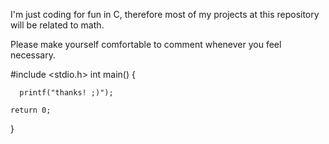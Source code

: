 I'm just coding for fun in C, therefore most of my projects at this repository will be related to math.

Please make yourself comfortable to comment whenever you feel necessary.

#include <stdio.h>
    int main() {
    
      printf("thanks! ;)");
      
    return 0;
}
